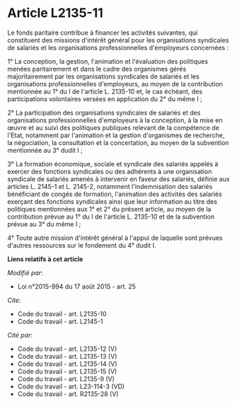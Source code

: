 # Article L2135-11

Le fonds paritaire contribue à financer les activités suivantes, qui constituent des missions d'intérêt général pour les
organisations syndicales de salariés et les organisations professionnelles d'employeurs concernées : 

1° La conception, la gestion, l'animation et l'évaluation des politiques menées paritairement et dans le cadre des organismes
gérés majoritairement par les organisations syndicales de salariés et les organisations professionnelles d'employeurs, au
moyen de la contribution mentionnée au 1° du I de l'article L. 2135-10 et, le cas échéant, des participations volontaires
versées en application du 2° du même I ; 

2° La participation des organisations syndicales de salariés et des organisations professionnelles d'employeurs à la
conception, à la mise en œuvre et au suivi des politiques publiques relevant de la compétence de l'Etat, notamment par
l'animation et la gestion d'organismes de recherche, la négociation, la consultation et la concertation, au moyen de la
subvention mentionnée au 3° dudit I ; 

3° La formation économique, sociale et syndicale des salariés appelés à exercer des fonctions syndicales ou des adhérents à
une organisation syndicale de salariés amenés à intervenir en faveur des salariés, définie aux articles L. 2145-1 et L.
2145-2, notamment l'indemnisation des salariés bénéficiant de congés de formation, l'animation des activités des salariés
exerçant des fonctions syndicales ainsi que leur information au titre des politiques mentionnées aux 1° et 2° du présent
article, au moyen de la contribution prévue au 1° du I de l'article L. 2135-10 et de la subvention prévue au 3° du même I ; 

4° Toute autre mission d'intérêt général à l'appui de laquelle sont prévues d'autres ressources sur le fondement du 4° dudit
I.

**Liens relatifs à cet article**

_Modifié par_:

  - Loi n°2015-994 du 17 août 2015 - art. 25

_Cite_:

  - Code du travail - art. L2135-10
  - Code du travail - art. L2145-1

_Cité par_:

  - Code du travail - art. L2135-12 (V)
  - Code du travail - art. L2135-13 (V)
  - Code du travail - art. L2135-14 (V)
  - Code du travail - art. L2135-15 (V)
  - Code du travail - art. L2135-9 (V)
  - Code du travail - art. L23-114-3 (VD)
  - Code du travail - art. R2135-28 (V)
